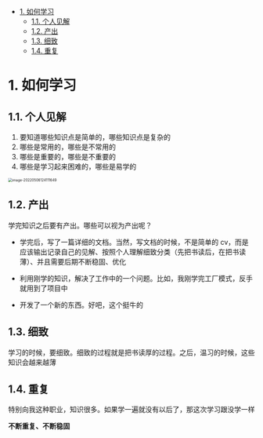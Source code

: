 

<!-- TOC -->

- [1. 如何学习](#1-%E5%A6%82%E4%BD%95%E5%AD%A6%E4%B9%A0)
    - [1.1. 个人见解](#11-%E4%B8%AA%E4%BA%BA%E8%A7%81%E8%A7%A3)
    - [1.2. 产出](#12-%E4%BA%A7%E5%87%BA)
    - [1.3. 细致](#13-%E7%BB%86%E8%87%B4)
    - [1.4. 重复](#14-%E9%87%8D%E5%A4%8D)

<!-- /TOC -->

# 1. 如何学习



## 1.1. 个人见解
1. 要知道哪些知识点是简单的，哪些知识点是复杂的
2. 哪些是常用的，哪些是不常用的
3. 哪些是重要的，哪些是不重要的
4.  哪些是学习起来困难的，哪些是易学的



<img src="https://blog-bt.oss-cn-beijing.aliyuncs.com/1/20220506124111.png" alt="image-20220506124111649" style="zoom: 50%;" />

## 1.2. 产出

学完知识之后要有产出。哪些可以视为产出呢？

- 学完后，写了一篇详细的文档。当然，写文档的时候，不是简单的 cv，而是应该输出记录自己的见解、按照个人理解细致分类（先把书读后，在把书读薄）、并且需要后期不断稳固、优化

- 利用刚学的知识，解决了工作中的一个问题。比如，我刚学完工厂模式，反手就用到了项目中

- 开发了一个新的东西。好吧，这个挺牛的


## 1.3. 细致

学习的时候，要细致。细致的过程就是把书读厚的过程。之后，温习的时候，这些知识会越来越薄

## 1.4. 重复

特别向我这种职业，知识很多。如果学一遍就没有以后了，那这次学习跟没学一样

**不断重复、不断稳固**

